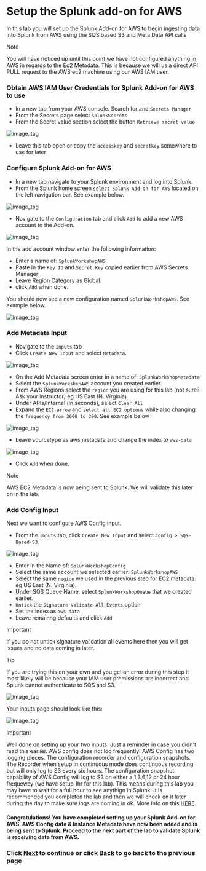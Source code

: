 # Setup the Splunk add-on for AWS
In this lab you will set up the Splunk Add-on for AWS to begin ingesting data into Splunk from AWS using the SQS based S3 and Meta Data API calls

>[!NOTE]
>You will have noticed up until this point we have not configured anything in AWS in regards to the Ec2 Metadata. This is because we will us a direct API PULL request to the AWS ec2 machine using our AWS IAM user. 

### Obtain AWS IAM User Credentials for Splunk Add-on for AWS to use
- In a new tab from your AWS console. Search for and `Secrets Manager`
- From the Secrets page select `SplunkSecrets`
- From the Secret value section select the button `Retrieve secret value`


![image_tag](/static/10_awsaddon/setup_addon/Image_10.png)

- Leave this tab open or copy the `accesskey` and `secretkey` somewhere to use for later

### Configure Splunk Add-on for AWS
- In a new tab navigate to your Splunk environment and log into Splunk.  
- From the Splunk home screen `select Splunk Add-on for AWS` located on the left navigation bar. See example below.


![image_tag](/static/10_awsaddon/setup_addon/Image_1.png)


- Navigate to the `Configuration` tab and click `Add` to add a new AWS account to the Add-on. 


![image_tag](/static/10_awsaddon/setup_addon/Image_2.png)


In the add account window enter the following information:
- Enter a name of: `SplunkWorkshopAWS`
- Paste in the `Key ID` and `Secret Key` copied earlier from AWS Secrets Manager
- Leave Region Category as Global.
- click `Add` when done.

You should now see a new configuration named `SplunkWorkshopAWS`. See example below.

![image_tag](/static/10_awsaddon/setup_addon/Image_3.png)


### Add Metadata Input
- Navigate to the `Inputs` tab 
- Click `Create New Input` and select `Metadata`. 


![image_tag](/static/10_awsaddon/setup_addon/Image_4.png)


- On the Add Metadata screen enter in a name of: `SplunkWorkshopMetadata`
- Select the `SplunkWorkshopAWS` account you created earlier.
- From AWS Regions select the `region` you are using for this lab (not sure? Ask your instructor) eg US East (N. Virginia)
- Under APIs/Internal (in seconds), select `Clear All`
- Expand the `EC2 arrow` and `select all EC2 options` while also changing the `frequency from 3600 to 300`. See example below

![image_tag](/static/10_awsaddon/setup_addon/Image_5.png) 

- Leave sourcetype as aws:metadata and change the index to `aws-data`

![image_tag](/static/10_awsaddon/setup_addon/Image_6.png)

- Click `Add` when done.

>[!NOTE]
>AWS EC2 Metadata is now being sent to Splunk. We will validate this later on in the lab.


### Add Config Input
Next we want to configure AWS Config input. 

- From the `Inputs` tab, click `Create New Input` and select `Config > SQS-Based-S3`. 


![image_tag](/static/10_awsaddon/setup_addon/Image_7.png)

- Enter in the Name of: `SplunkWorkshopConfig`
- Select the same account we selected earlier: `SplunkWorkshopAWS`
- Select the same `region` we used in the previous step for EC2 metadata. eg US East (N. Virginia). 
- Under SQS Queue Name, select `SplunkWorkshopQueue` that we created earlier. 
- `Untick` the `Signature Validate All Events` option
- Set the index as `aws-data`
- Leave remainng defaults and click `Add`

>[!IMPORTANT]
>If you do not untick signature validation all events here then you will get issues and no data coming in later. 

>[!TIP]
>If you are trying this on your own and you get an error during this step it most likely will be because your IAM user premissions are incorrect and Splunk cannot authenticate to SQS and S3.

![image_tag](/static/10_awsaddon/setup_addon/Image_8.png)

 Your inputs page should look like this:

![image_tag](/static/10_awsaddon/setup_addon/Image_9.png)

>[!IMPORTANT]
>Well done on setting up your two inputs. Just a reminder in case you didn't read this earlier. AWS config does not log frequently! AWS Config has two logging pieces. The configuration recorder and configuration snapshots. The Recorder when setup in continuous mode does continuous recording but will only log to S3 every six hours. The configuration snapshot capability of AWS Config will log to S3 on either a 1,3,6,12 or 24 hour frequewcy (we have setup 1hr for this lab). This means during this lab you may have to wait for a full hour to see anythign in Splunk. It is recommended you completed the lab and then we will check on it later during the day to make sure logs are coming in ok. More Info on this <a>[HERE](https://aws.amazon.com/blogs/mt/configuration-history-configuration-snapshot-files-aws-config/)</a>.


#### Congratulations! You have completed setting up your Splunk Add-on for AWS. AWS Config data & Instance Metadata have now been added and is being sent to Splunk. Proceed to the next part of the lab to validate Splunk is receiving data from AWS. 

### Click <a>[Next](/content/Lab1_awsaddon/validate_data.md)</a> to continue or click <a>[Back](/content/Lab1_awsaddon/setup_aws_s3.md) to go back to the previous page</a>
